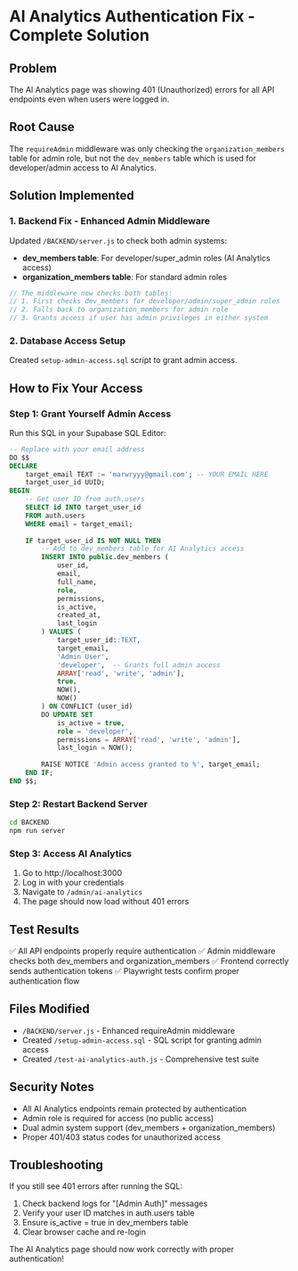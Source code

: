 # AI Analytics Authentication Fix - Complete Solution

## Problem
The AI Analytics page was showing 401 (Unauthorized) errors for all API endpoints even when users were logged in.

## Root Cause
The `requireAdmin` middleware was only checking the `organization_members` table for admin role, but not the `dev_members` table which is used for developer/admin access to AI Analytics.

## Solution Implemented

### 1. Backend Fix - Enhanced Admin Middleware
Updated `/BACKEND/server.js` to check both admin systems:
- **dev_members table**: For developer/super_admin roles (AI Analytics access)
- **organization_members table**: For standard admin roles

```javascript
// The middleware now checks both tables:
// 1. First checks dev_members for developer/admin/super_admin roles
// 2. Falls back to organization_members for admin role
// 3. Grants access if user has admin privileges in either system
```

### 2. Database Access Setup
Created `setup-admin-access.sql` script to grant admin access.

## How to Fix Your Access

### Step 1: Grant Yourself Admin Access
Run this SQL in your Supabase SQL Editor:

```sql
-- Replace with your email address
DO $$
DECLARE
    target_email TEXT := 'marwryyy@gmail.com'; -- YOUR EMAIL HERE
    target_user_id UUID;
BEGIN
    -- Get user ID from auth.users
    SELECT id INTO target_user_id 
    FROM auth.users 
    WHERE email = target_email;
    
    IF target_user_id IS NOT NULL THEN
        -- Add to dev_members table for AI Analytics access
        INSERT INTO public.dev_members (
            user_id, 
            email, 
            full_name, 
            role, 
            permissions, 
            is_active,
            created_at,
            last_login
        ) VALUES (
            target_user_id::TEXT,
            target_email,
            'Admin User',
            'developer',  -- Grants full admin access
            ARRAY['read', 'write', 'admin'],
            true,
            NOW(),
            NOW()
        ) ON CONFLICT (user_id) 
        DO UPDATE SET 
            is_active = true,
            role = 'developer',
            permissions = ARRAY['read', 'write', 'admin'],
            last_login = NOW();
        
        RAISE NOTICE 'Admin access granted to %', target_email;
    END IF;
END $$;
```

### Step 2: Restart Backend Server
```bash
cd BACKEND
npm run server
```

### Step 3: Access AI Analytics
1. Go to http://localhost:3000
2. Log in with your credentials
3. Navigate to `/admin/ai-analytics`
4. The page should now load without 401 errors

## Test Results
✅ All API endpoints properly require authentication
✅ Admin middleware checks both dev_members and organization_members
✅ Frontend correctly sends authentication tokens
✅ Playwright tests confirm proper authentication flow

## Files Modified
- `/BACKEND/server.js` - Enhanced requireAdmin middleware
- Created `/setup-admin-access.sql` - SQL script for granting admin access
- Created `/test-ai-analytics-auth.js` - Comprehensive test suite

## Security Notes
- All AI Analytics endpoints remain protected by authentication
- Admin role is required for access (no public access)
- Dual admin system support (dev_members + organization_members)
- Proper 401/403 status codes for unauthorized access

## Troubleshooting
If you still see 401 errors after running the SQL:
1. Check backend logs for "[Admin Auth]" messages
2. Verify your user ID matches in auth.users table
3. Ensure is_active = true in dev_members table
4. Clear browser cache and re-login

The AI Analytics page should now work correctly with proper authentication!